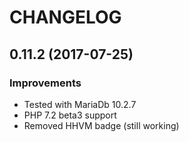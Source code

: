 # CHANGELOG

## 0.11.2 (2017-07-25)

### Improvements

- Tested with MariaDb 10.2.7
- PHP 7.2 beta3 support
- Removed HHVM badge (still working)  